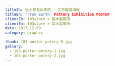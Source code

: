 ```yaml
---
titleZh: 從土裡長出來的 · 三方聯展海報
titleEn: 'From Earth' Pottery Exhibition POSTER
clientZh: 103store × 梨木製陶所
clientEn: 103store × 梨木製陶所
date: 2017-12-09
category: graphic

thumb: 103-poster-potery-0.jpg
gallery:
  - 103-poster-potery-1.jpg
  - 103-poster-potery-2.jpg
---
```

